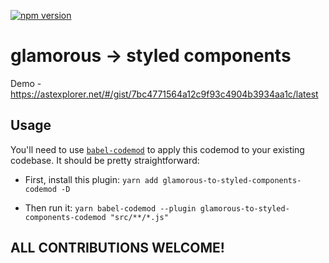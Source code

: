 [![npm version](https://badge.fury.io/js/glamorous-to-styled-components-codemod.svg)](https://badge.fury.io/js/glamorous-to-styled-components-codemod)

# glamorous  → styled components

Demo - https://astexplorer.net/#/gist/7bc4771564a12c9f93c4904b3934aa1c/latest

## Usage
You'll need to use [`babel-codemod`](https://github.com/square/babel-codemod) to apply this codemod to your existing codebase. It should be pretty straightforward:

- First, install this plugin: `yarn add glamorous-to-styled-components-codemod -D`

- Then run it: `yarn babel-codemod --plugin glamorous-to-styled-components-codemod "src/**/*.js"`


## ALL CONTRIBUTIONS WELCOME!
